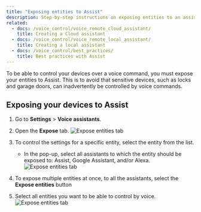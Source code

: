 ```yaml
---
title: "Exposing entities to Assist"
description: Step-by-step instructions on exposing entities to an assistant such as Assist, Google Assistant, or Alexa.
related:
  - docs: /voice_control/voice_remote_cloud_assistant/
    title: Creating a Cloud assistant
  - docs: /voice_control/voice_remote_local_assistant/
    title: Creating a local assistant
  - docs: /voice_control/best_practices/
    title: Best practices with Assist
---
```


To be able to control your devices over a voice command, you must expose your entities to Assist.
This is to avoid that sensitive devices, such as locks and garage doors, can inadvertently be controlled by voice commands.

## Exposing your devices to Assist

1. Go to **Settings** > **Voice assistants**.
2. Open the **Expose** tab.
   ![Expose entities tab](/images/assist/assistant-expose-01.png)
3. To control the settings for a specific entity, select the entity from the list.
   - In the pop-up, select all assistants to which the entity should be exposed to: Assist, Google Assistant, and/or Alexa.
    ![Expose entities tab](/images/assist/assistant-expose-10.png)
4. To expose multiple entities at once, to all the assistants, select the **Expose entities** button

5. Select all entities you want to be able to control by voice.
   ![Expose entities tab](/images/assist/assistant-expose-02.png)
